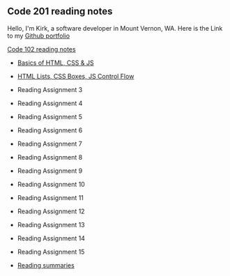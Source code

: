 ## Code 201 reading notes

Hello, I'm Kirk, a software developer in Mount Vernon, WA. Here is the Link to my [Github portfolio](https://github.com/KirkGarrison)

[Code 102 reading notes](102-notes.md)

- [Basics of HTML, CSS & JS](class-02.md)
- [HTML Lists, CSS Boxes, JS Control Flow](class-03.md)
- Reading Assignment 3
- Reading Assignment 4
- Reading Assignment 5
- Reading Assignment 6
- Reading Assignment 7
- Reading Assignment 8
- Reading Assignment 9
- Reading Assignment 10
- Reading Assignment 11
- Reading Assignment 12
- Reading Assignment 13
- Reading Assignment 14
- Reading Assignment 15

- [Reading summaries](class-01.md)